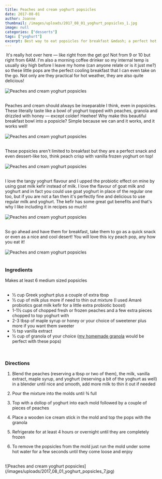 ```yaml
---
title: Peaches and cream yoghurt popsicles
date: 2017-08-01
author: Joanne
thumbnail: /images/uploads/2017_08_01_yoghurt_popsicles_1.jpg
image: null
categories: ["desserts"]
tags: ["yoghurt"]
excerpt: ​Best way to eat popsicles for breakfast &mdash; a perfect hot weather treat with only the good stuff in it!
---
```

​
It's really hot over here &mdash; like right from the get go! Not from 9 or 10 but right from 6AM. I'm also a morning coffee drinker so my internal temp is usually sky high before I leave my home (can anyone relate or is it just me?) so these little pops are the perfect cooling breakfast that I can even take on the go. Not only are they practical for hot weather, they are also quite delicious!
<br>
<br>
![Peaches and cream yoghurt popsicles](/images/uploads/2017_08_01_yoghurt_popsicles_2.jpg)
<br>
<br>

Peaches and cream should always be inseparable I think, even in popsicles. These literally taste like a bowl of yoghurt topped with peaches, granola and drizzled with honey &mdash; except colder! Heehee! Why make this beautiful breakfast bowl into a popsicle? Simple because we can and it works, and it works well!
<br>
<br>
![Peaches and cream yoghurt popsicles](/images/uploads/2017_08_01_yoghurt_popsicles_3.jpg)
<br>
<br>

These popsicles aren't limited to breakfast but they are a perfect snack and even dessert-like too, think peach crisp with vanilla frozen yoghurt on top!
<br>
<br>
![Peaches and cream yoghurt popsicles](/images/uploads/2017_08_01_yoghurt_popsicles_4.jpg)
<br>
<br>

I love the tangy yoghurt flavour and I upped the probiotic effect on mine by using goat milk kefir instead of milk.  I love the flavour of goat milk and yoghurt and in fact you could use goat yoghurt in place of the regular one too, but if you are not a fan then it's perfectly fine and delicious to use regular milk and yoghurt.  The kefir has some great gut benefits and that's why I like including it in recipes so much!
<br>
<br>
![Peaches and cream yoghurt popsicles](/images/uploads/2017_08_01_yoghurt_popsicles_5.jpg)
<br>
<br>

So go ahead and have them for breakfast, take them to go as a quick snack or even as a nice and cool desert! You will love this icy peach pop, any how you eat it!
<br>
<br>
![Peaches and cream yoghurt popsicles](/images/uploads/2017_08_01_yoghurt_popsicles_6.jpg)
<br>
<br>

### Ingredients
Makes at least 6 medium sized popsicles
<br>
<br>

* &frac12; cup Greek yoghurt plus a couple of extra tbsp
* &frac12; cup of milk  plus more if need to thin out mixture (I used Amaré probiotics goat milk kefir for a little extra probiotic boost)
* 1-1&frac12; cups of chopped fresh or frozen peaches and a few extra pieces chopped to top yoghurt with
* 2-3 tbsp of maple syrup or honey or your choice of sweetener plus more if you want them sweeter
* &frac12; tsp vanilla extract
* &frac12; cup of granola of your choice (<span class="highlight">[my homemade granola](https://www.oliveandmango.com/vanilla-almond-granola)</span> would be perfect with these pops)
<br>

### Directions

1. Blend the peaches (reserving a tbsp or two of them), the milk, vanilla extract, maple syrup,  and yoghurt (reserving a bit of the yoghurt as well) in a blender until nice and smooth, add more milk to thin it out if needed

1. Pour the mixture into the molds until &frac34; full

1. Top with a dollop of yoghurt into each mold followed by a couple of pieces of peaches

1. Place a wooden ice cream stick in the mold and top the pops with the granola

1. Refrigerate for at least 4 hours or overnight until they are completely frozen

1. To remove the popsicles from the mold just run the mold under some hot water for a few seconds until they come loose and enjoy

<br>
![Peaches and cream yoghurt popsicles](/images/uploads/2017_08_01_yoghurt_popsicles_7.jpg)
